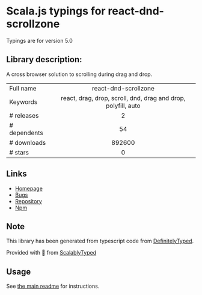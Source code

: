 
# Scala.js typings for react-dnd-scrollzone

Typings are for version 5.0

## Library description:
A cross browser solution to scrolling during drag and drop.

|                    |                 |
| ------------------ | :-------------: |
| Full name          | react-dnd-scrollzone |
| Keywords           | react, drag, drop, scroll, dnd, drag and drop, polyfill, auto |
| # releases         | 2 |
| # dependents       | 54 |
| # downloads        | 892600 |
| # stars            | 0 |

## Links
- [Homepage](https://github.com/azuqua/react-dnd-scrollzone#readme)
- [Bugs](http://github.com/azuqua/react-dnd-scrollzone/issues)
- [Repository](https://github.com/azuqua/react-dnd-scrollzone)
- [Npm](https://www.npmjs.com/package/react-dnd-scrollzone)
    


## Note
This library has been generated from typescript code from [DefinitelyTyped](https://definitelytyped.org).

Provided with :purple_heart: from [ScalablyTyped](https://github.com/oyvindberg/ScalablyTyped)

## Usage
See [the main readme](../../readme.md) for instructions.


